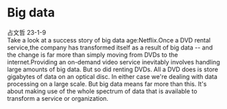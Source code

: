 
# Big data
占文哲 23-1-9     
Take a look at a success story of big data age:Netflix.Once a DVD rental service,the company has transformed itself as a result of big data -- and the change is far more than simply moving from DVDs to the internet.Providing an on-demand video service inevitably involves handling large amounts of big data. But  so did renting DVDs. All a DVD does is store gigabytes of data on an optical disc. In either case we're dealing with data processing on a large scale. But big data means far more than this. It's about making use of the whole spectrum of data that is available to transform a service or organization.
